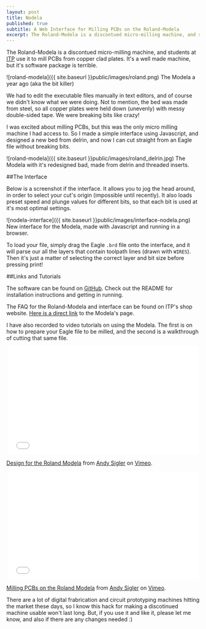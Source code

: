 ```yaml
---
layout: post
title: Nodela
published: true
subtitle: A Web Interface for Milling PCBs on the Roland-Modela
excerpt: The Roland-Modela is a discontued micro-milling machine, and students at ITP use it to mill PCBs from copper clad plates. It's a well made machine, but it's software package is terrible. So I made a simple interface using Javascript, and designed a new bed from delrin.
---
```


<div class="block"><div class="content-centered" markdown="1">

The Roland-Modela is a discontued micro-milling machine, and students at <a href="http://itp.nyu.edu" class="inpost-link" target="_blank">ITP</a> use it to mill PCBs from copper clad plates. It's a well made machine, but it's software package is terrible.

![roland-modela]({{ site.baseurl }}public/images/roland.png)
<span class="caption">The Modela a year ago (aka the bit killer)</span>

We had to edit the executable files manually in text editors, and of course we didn't know what we were doing. Not to mention, the bed was made from steel, so all copper plates were held down (unevenly) with messy double-sided tape. We were breaking bits like crazy!

I was excited about milling PCBs, but this was the only micro milling machine I had access to. So I made a simple interface using Javascript, and designed a new bed from delrin, and now I can cut straight from an Eagle file without breaking bits.

![roland-modela]({{ site.baseurl }}public/images/roland_delrin.jpg)
<span class="caption">The Modela with it's redesigned bad, made from delrin and threaded inserts.</span>

</div></div>
<div class="block"><div class="content-centered" markdown="1">

##The Interface

Below is a screenshot if the interface. It allows you to jog the head around, in order to select your cut's origin (impossible until recently). It also loads preset speed and plunge values for different bits, so that each bit is used at it's most optimal settings.

![nodela-interface]({{ site.baseurl }}public/images/interface-nodela.png)
<span class="caption">New interface for the Modela, made with Javascript and running in a browser.</span>

To load your file, simply drag the Eagle `.brd` file onto the interface, and it will parse our all the layers that contain toolpath lines (drawn with `WIRES`). Then it's just a matter of selecting the correct layer and bit size before pressing print!

</div></div>
<div class="block"><div class="content-centered" markdown="1">

##Links and Tutorials

The software can be found on <a href="http://github.com/andysigler/nodela" class="inpost-link" target="_blank">GitHub</a>. Check out the README for installation instructions and getting in running.

The FAQ for the Roland-Modela and interface can be found on ITP's shop website. <a href="http://shop.itp.nyu.edu/machines/cnc-milling-machines/roland-modela-mdx-20" class="inpost-link" target="_blank">Here is a direct link</a> to the Modela's page.

I have also recorded to video tutorials on using the Modela. The first is on how to prepare your Eagle file to be milled, and the second is a walkthrough of cutting that same file.

<iframe style="width:500px;margin-left:auto;margin-right:auto;display:block;position:relative;" src="//player.vimeo.com/video/119003450" width="500" height="281" frameborder="0" webkitallowfullscreen mozallowfullscreen allowfullscreen></iframe> <p class="caption"><a href="https://vimeo.com/119003450">Design for the Roland Modela</a> from <a href="https://vimeo.com/andysigler">Andy Sigler</a> on <a href="https://vimeo.com">Vimeo</a>.</p>

<iframe style="width:500px;margin-left:auto;margin-right:auto;display:block;position:relative;" src="//player.vimeo.com/video/119725323" width="500" height="281" frameborder="0" webkitallowfullscreen mozallowfullscreen allowfullscreen></iframe> <p class="caption"><a href="https://vimeo.com/119725323">Milling PCBs on the Roland Modela</a> from <a href="https://vimeo.com/andysigler">Andy Sigler</a> on <a href="https://vimeo.com">Vimeo</a>.</p>

There are a lot of digital frabrication and circuit prototyping machines hitting the market these days, so I know this hack for making a discotinued machine usable won't last long. But, if you use it and like it, please let me know, and also if there are any changes needed :)

</div></div>